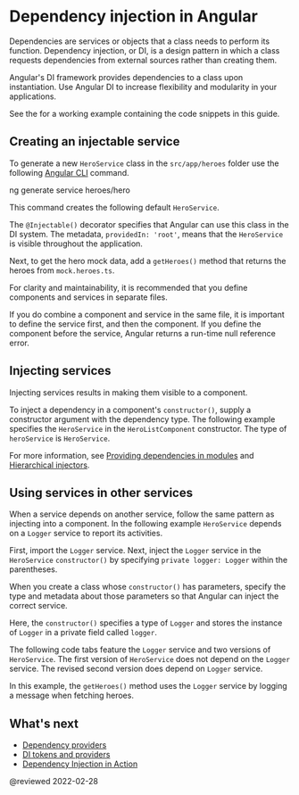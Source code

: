 # Dependency injection in Angular

Dependencies are services or objects that a class needs to perform its function.
Dependency injection, or DI, is a design pattern in which a class requests dependencies from external sources rather than creating them.

Angular's DI framework provides dependencies to a class upon instantiation.
Use Angular DI to increase flexibility and modularity in your applications.

<div class="alert is-helpful">

See the <live-example></live-example> for a working example containing the code snippets in this guide.

</div>

## Creating an injectable service

To generate a new `HeroService` class in the `src/app/heroes` folder use the following [Angular CLI](cli) command.

<code-example format="shell" language="shell">

ng generate service heroes/hero

</code-example>

This command creates the following default `HeroService`.

<code-example header="src/app/heroes/hero.service.ts (CLI-generated)" path="dependency-injection/src/app/heroes/hero.service.0.ts"></code-example>

The `@Injectable()` decorator specifies that Angular can use this class in the DI system.
The metadata, `providedIn: 'root'`, means that the `HeroService` is visible throughout the application.

Next, to get the hero mock data, add a `getHeroes()` method that returns the heroes from `mock.heroes.ts`.

<code-example header="src/app/heroes/hero.service.ts" path="dependency-injection/src/app/heroes/hero.service.3.ts"></code-example>

For clarity and maintainability, it is recommended that you define components and services in separate files.

If you do combine a component and service in the same file, it is important to define the service first, and then the component.
If you define the component before the service, Angular returns a run-time null reference error.

<a id="injector-config"></a>
<a id="bootstrap"></a>

## Injecting services

Injecting services results in making them visible to a component.

To inject a dependency in a component's `constructor()`, supply a constructor argument with the dependency type.
The following example specifies the `HeroService` in the `HeroListComponent` constructor.
The type of `heroService` is `HeroService`.

<code-example header="src/app/heroes/hero-list.component (constructor signature)" path="dependency-injection/src/app/heroes/hero-list.component.ts"
region="ctor-signature"></code-example>

For more information, see [Providing dependencies in modules](guide/providers) and [Hierarchical injectors](guide/hierarchical-dependency-injection).

<a id="service-needs-service"></a>

## Using services in other services

When a service depends on another service, follow the same pattern as injecting into a component.
In the following example `HeroService` depends on a `Logger` service to report its activities.

First, import the `Logger` service.
Next, inject the `Logger` service in the `HeroService` `constructor()` by specifying `private logger: Logger` within the parentheses.

When you create a class whose `constructor()` has parameters, specify the type and metadata about those parameters so that Angular can inject the correct service.

Here, the `constructor()` specifies a type of `Logger` and stores the instance of `Logger` in a private field called `logger`.

The following code tabs feature the `Logger` service and two versions of `HeroService`.
The first version of `HeroService` does not depend on the `Logger` service.
The revised second version does depend on `Logger` service.

<code-tabs>
    <code-pane header="src/app/heroes/hero.service (v2)" path="dependency-injection/src/app/heroes/hero.service.2.ts"></code-pane>
    <code-pane header="src/app/heroes/hero.service (v1)" path="dependency-injection/src/app/heroes/hero.service.1.ts"></code-pane>
    <code-pane header="src/app/logger.service" path="dependency-injection/src/app/logger.service.ts"></code-pane>
</code-tabs>

In this example, the `getHeroes()` method uses the `Logger` service by logging a message when fetching heroes.

## What's next

*   [Dependency providers](guide/dependency-injection-providers)
*   [DI tokens and providers](guide/dependency-injection-providers)
*   [Dependency Injection in Action](guide/dependency-injection-in-action)

<!-- links -->

<!-- external links -->

<!-- end links -->

@reviewed 2022-02-28

